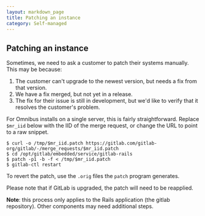 ```yaml
---
layout: markdown_page
title: Patching an instance
category: Self-managed
---
```


## Patching an instance

Sometimes, we need to ask a customer to patch their systems manually. This may
be because:

1. The customer can't upgrade to the newest version, but needs a fix from that
   version.
2. We have a fix merged, but not yet in a release.
3. The fix for their issue is still in development, but we'd like to verify that
   it resolves the customer's problem.

For Omnibus installs on a single server, this is fairly straightforward. Replace
`$mr_iid` below with the IID of the merge request, or change the URL to point to
a raw snippet.

```shell
$ curl -o /tmp/$mr_iid.patch https://gitlab.com/gitlab-org/gitlab/-/merge_requests/$mr_iid.patch
$ cd /opt/gitlab/embedded/service/gitlab-rails
$ patch -p1 -b -f < /tmp/$mr_iid.patch
$ gitlab-ctl restart
```

To revert the patch, use the `.orig` files the `patch` program generates.

Please note that if GitLab is upgraded, the patch will need to be reapplied.

**Note**: this process only applies to the Rails application (the gitlab 
repository). Other components may need additional steps.
